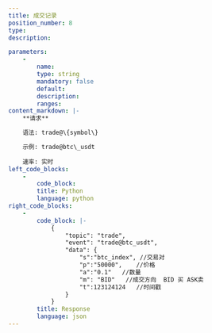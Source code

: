 ```yaml
---
title: 成交记录
position_number: 8
type:
description: 

parameters:
    -
        name:
        type: string
        mandatory: false
        default:
        description:
        ranges:
content_markdown: |-
    **请求**

    语法: trade@\{symbol\}

    示例: trade@btc\_usdt
    
    速率: 实时
left_code_blocks:
    -
        code_block:
        title: Python
        language: python
right_code_blocks:
    -
        code_block: |-
            {
                "topic": "trade", 
                "event": "trade@btc_usdt", 
                "data": {
                    "s":"btc_index", //交易对
                    "p":"50000",    //价格
                    "a":"0.1"   //数量
                    "m": "BID"   //成交方向  BID 买 ASK卖
                    "t":123124124   //时间戳
                }
            }
        title: Response
        language: json
---
```

